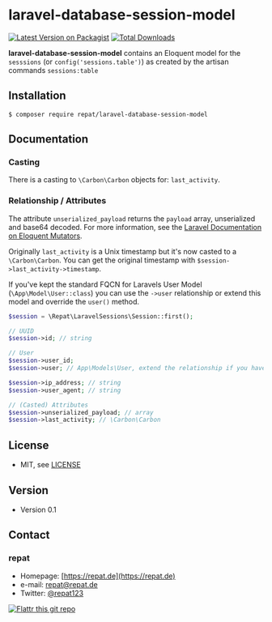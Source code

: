 # laravel-database-session-model

[![Latest Version on Packagist](https://img.shields.io/packagist/v/repat/laravel-database-session-model.svg?style=flat-square)](https://packagist.org/packages/repat/laravel-database-session-model)
[![Total Downloads](https://img.shields.io/packagist/dt/repat/laravel-database-session-model.svg?style=flat-square)](https://packagist.org/packages/repat/laravel-database-session-model)

**laravel-database-session-model** contains an Eloquent model for the `sesssions` (or `config('sessions.table')`) as created by the artisan commands `sessions:table`

## Installation

`$ composer require repat/laravel-database-session-model`

## Documentation

### Casting

There is a casting to `\Carbon\Carbon` objects for: `last_activity`.

### Relationship / Attributes

The attribute `unserialized_payload` returns the `payload` array, unserialized and base64 decoded. For more information, see the [Laravel Documentation on Eloquent Mutators](https://laravel.com/docs/8.x/eloquent-mutators).

Originally `last_activity` is a Unix timestamp but it's now casted to a `\Carbon\Carbon`. You can get the original timestamp with `$session->last_activity->timestamp`.

If you've kept the standard FQCN for Laravels User Model (`\App\Model\User::class`) you can use the `->user` relationship or extend this model and override the `user()` method.

```php
$session = \Repat\LaravelSessions\Session::first();

// UUID
$session->id; // string

// User
$session->user_id;
$session->user; // App\Models\User, extend the relationship if you have a different FQCN

$session->ip_address; // string
$session->user_agent; // string

// (Casted) Attributes
$session->unserialized_payload; // array
$session->last_activity; // \Carbon\Carbon
```

## License

* MIT, see [LICENSE](https://github.com/repat/laravel-database-session-model/blob/master/LICENSE)

## Version

* Version 0.1

## Contact

### repat

* Homepage: [https://repat.de](https://repat.de)
* e-mail: repat@repat.de
* Twitter: [@repat123](https://twitter.com/repat123 "repat123 on twitter")

[![Flattr this git repo](http://api.flattr.com/button/flattr-badge-large.png)](https://flattr.com/submit/auto?user_id=repat&url=https://github.com/repat/laravel-database-session-model&title=laravel-database-session-model&language=&tags=github&category=software)
